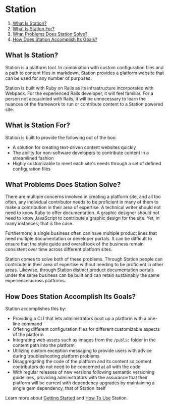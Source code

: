 <h1 id="station">Station</h1>

<ol>
  <li><a href="#what-is-station">What Is Station?</a></li>
  <li><a href="#what-is-station-for">What Is Station For?</a></li>
  <li><a href="#what-problems-does-station-solve">What Problems Does Station Solve?</a></li>
  <li><a href="#how-does-station-accomplish-its-goals">How Does Station Accomplish Its Goals?</a></li>
</ol>

<h2 id="what-is-station-">What Is Station?</h2>

<p>
  Station is a platform tool. In combination with custom configuration files and a path to content files in markdown, 
  Station provides a platform website that can be used for any number of purposes.
</p>

<p>
  Station is built with Ruby on Rails as its infrastructure incorporated with Webpack. For the experienced Rails developer, 
  it will feel familiar. For a person not acquainted with Rails, it will be unnecessary to learn the nuances of the framework 
  to run or contribute content to a Station powered site.
</p>

<h2 id="what-is-station-for-">What Is Station For?</h2>

<p>
  Station is built to provide the following out of the box:
</p>

<ul>
  <li>A solution for creating text-driven content websites quickly</li>
  <li>The ability for non-software developers to contribute content in a streamlined fashion</li>
  <li>Highly customizable to meet each site&#39;s needs through a set of defined configuration files</li>
</ul>

<h2 id="what-problems-does-station-solve-">What Problems Does Station Solve?</h2>

<p>
  There are multiple concerns involved in creating a platform site, and all too often, any individual contributor needs 
  to be proficient in many of them to make a contribution in their area of expertise. A technical writer should not need 
  to know Ruby to offer documentation. A graphic designer should not need to know JavaScript to contribute a graphic design 
  for the site. Yet, in many instances, that is the case.
</p>

<p>
  Furthermore, a single business often can have multiple product lines that need multiple documentation or developer portals. 
  It can be difficult to ensure that the style guide and overall look of the business remain consistent over time across 
  different platform sites.
</p>

<p>
  Station comes to solve both of these problems. Through Station people can contribute in their area of expertise without 
  needing to be proficient in other areas. Likewise, through Station distinct product documentation portals under the same 
  business can be built and can retain sustainably the same experience across platforms.
</p>

<h2 id="how-does-station-accomplish-its-goals-">How Does Station Accomplish Its Goals?</h2>

<p>Station accomplishes this by:</p>

<ul>
  <li>Providing a CLI that lets administrators boot up a platform with a one-line command</li>
  <li>Offering different configuration files for different customizable aspects of the platform</li>
  <li>Integrating web assets such as images from the <code>/public</code> folder in the content path into the platform</li>
  <li>Utilizing custom exception messaging to provide users with advice during troubleshooting platform problems</li>
  <li>Disaggregating the code of the platform and its content so content contributors do not need to be concerned at all with the code</li>
  <li>With regular releases of new versions following semantic versioning guidelines, providing administrators with the assurance that their platform will be current with dependency upgrades by maintaining a single gem dependency, that of Station itself</li>
</ul>

<p>
  Learn more about <a href="Getting-Started">Getting Started</a> 
  and <a href="How-To-Use">How To Use</a> Station.
</p>
